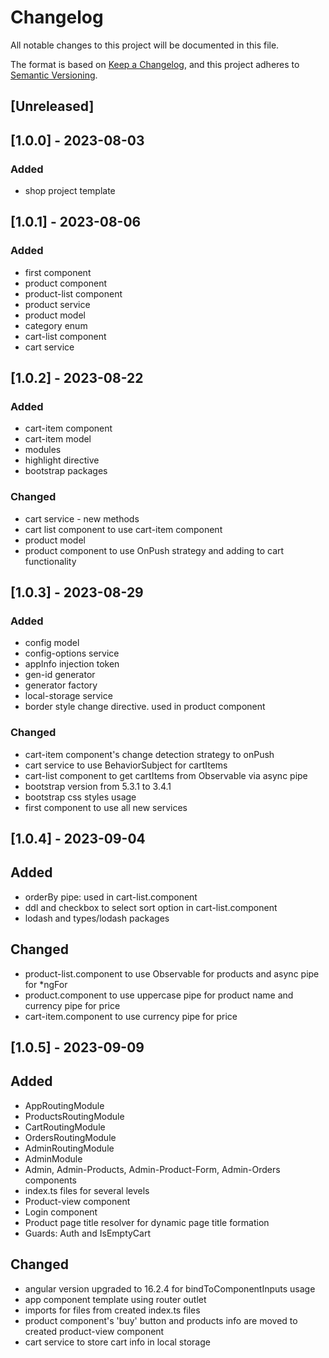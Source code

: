 # Changelog

All notable changes to this project will be documented in this file.

The format is based on [Keep a Changelog](https://keepachangelog.com/en/1.0.0/),
and this project adheres to [Semantic Versioning](https://semver.org/spec/v2.0.0.html).

## [Unreleased]

## [1.0.0] - 2023-08-03

### Added

- shop project template

## [1.0.1] - 2023-08-06

### Added

- first component
- product component
- product-list component
- product service
- product model
- category enum
- cart-list component
- cart service

## [1.0.2] - 2023-08-22

### Added

- cart-item component
- cart-item model
- modules
- highlight directive
- bootstrap packages


### Changed

- cart service - new methods
- cart list component to use cart-item component
- product model
- product component to use OnPush strategy and adding to cart functionality

## [1.0.3] - 2023-08-29

### Added

- config model
- config-options service
- appInfo injection token
- gen-id generator
- generator factory
- local-storage service
- border style change directive. used in product component


### Changed

- cart-item component's change detection strategy to onPush
- cart service to use BehaviorSubject for cartItems
- cart-list component to get cartItems from Observable via async pipe
- bootstrap version from 5.3.1 to 3.4.1
- bootstrap css styles usage
- first component to use all new services

## [1.0.4] - 2023-09-04

## Added

- orderBy pipe: used in cart-list.component
- ddl and checkbox to select sort option in cart-list.component
- lodash and types/lodash packages

## Changed

- product-list.component to use Observable for products and async pipe for *ngFor
- product.component to use uppercase pipe for product name and currency pipe for price
- cart-item.component to use currency pipe for price

## [1.0.5] - 2023-09-09

## Added

- AppRoutingModule
- ProductsRoutingModule
- CartRoutingModule
- OrdersRoutingModule
- AdminRoutingModule
- AdminModule
- Admin, Admin-Products, Admin-Product-Form, Admin-Orders components
- index.ts files for several levels
- Product-view component
- Login component
- Product page title resolver for dynamic page title formation
- Guards: Auth and IsEmptyCart

## Changed

- angular version upgraded to 16.2.4 for bindToComponentInputs usage
- app component template using router outlet
- imports for files from created index.ts files
- product component's 'buy' button and products info are moved to created product-view component
- cart service to store cart info in local storage
